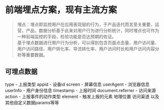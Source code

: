 # 前端埋点方案，现有主流方案
>埋点：埋点即监控用户在应用表现层的行为，于产品迭代而言至关重要，运营，产品，数据分析基于此来对用户行为进行分析统计，同时埋点也可作为一种前端监控的手段，检验功能是否达预期的佐证。  
>基于埋点数据进行用户行为分析，可以得到包含页面点击量、用户访问量、用户访问路径、用户转化率、导流转化率、用户访问时长和用户访问内容分析等重要数据。

## 可埋点数据
type - 上报类型
appid - 设备id
screen - 屏幕信息
userAgent - 浏览器信息
userInfo - 用户身份信息
timestamp - 上报时间
document.referrer - 访问来源
action - 上报事件的动作类型
element - 触发上报的元素
地理位置
访问渠道
以及其他自定义数据params等等
